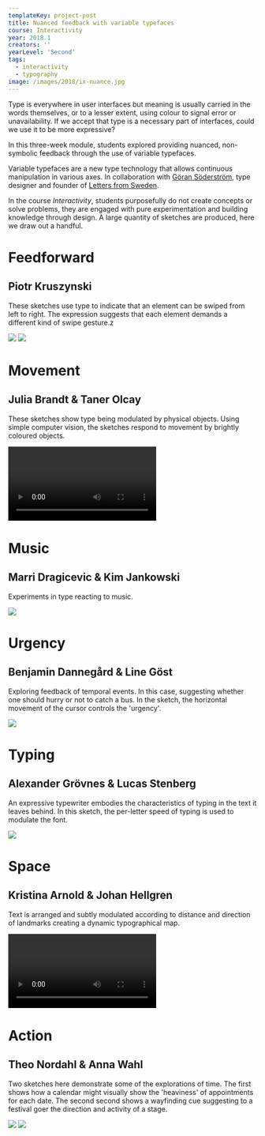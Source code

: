```yaml
---
templateKey: project-post
title: Nuanced feedback with variable typefaces
course: Interactivity
year: 2018.1
creators: ''
yearLevel: 'Second'
tags:
  - interactivity
  - typography
image: /images/2018/ix-nuance.jpg
---
```


Type is everywhere in user interfaces but meaning is usually carried in the words themselves, or to a lesser extent, using colour to signal error or unavailability. If we accept that type is a necessary part of interfaces, could we use it to be more expressive?

In this three-week module, students explored providing nuanced, non-symbolic feedback through the use of variable typefaces.  

Variable typefaces are a new type technology that allows continuous manipulation in various axes. In collaboration with <a href="http://goransoderstrom.se/">Göran Söderström</a>, type designer and founder of <a href="https://lettersfromsweden.se/">Letters from Sweden</a>.

In the course <em>Interactivity</em>, students purposefully do not create concepts or solve problems, they are engaged with pure experimentation and building knowledge through design. A large quantity of sketches are produced, here we draw out a handful.


<div className="narrow section">

# Feedforward
## Piotr Kruszynski

These sketches use type to indicate that an element can be swiped from left to right. The expression suggests that each element demands a different kind of swipe gesture.z

<ImageSet>

![](/images/2018/ix-nuance-7-1.gif)
![](/images/2018/ix-nuance-7-2.gif)

</ImageSet>

</div>

<div className="narrow section">

# Movement
## Julia Brandt & Taner Olcay

These sketches show type being modulated by physical objects. Using simple computer vision, the sketches respond to movement by brightly coloured objects.

<Video path="2018/ix-nuance-1-1.webm" />
<Video path="2018/ix-nuance-1-2.webm" />

</div>

<div className="narrow section">

# Music
## Marri Dragicevic & Kim Jankowski

Experiments in type reacting to music.

<ImageSet>

![](/images/2018/ix-nuance-2-1.gif)

</ImageSet>

</div>

<div className="narrow section">

# Urgency
## Benjamin Dannegård & Line Göst

Exploring feedback of temporal events. In this case, suggesting whether one should hurry or not to catch a bus. In the sketch, the horizontal movement of the cursor controls the 'urgency'.

<ImageSet>

![](/images/2018/ix-nuance-3-1.gif)

</ImageSet>

</div>

<div className="narrow section">

# Typing
## Alexander Grövnes & Lucas Stenberg

An expressive typewriter embodies the characteristics of typing in the text it leaves behind. In this sketch, the per-letter speed of typing is used to modulate the font.

<ImageSet>

![](/images/2018/ix-nuance-4-1.gif)

</ImageSet>

</div>

<div className="narrow section">

# Space
## Kristina Arnold & Johan Hellgren

Text is arranged and subtly modulated according to distance and direction of landmarks creating a dynamic typographical map.

<Video path="2018/ix-nuance-5-1.webm" />

</div>

<div className="narrow section">

# Action
## Theo Nordahl & Anna Wahl

Two sketches here demonstrate some of the explorations of time. The first shows how a calendar might visually show the 'heaviness' of appointments for each date. The second second shows a wayfinding cue suggesting to a festival goer the direction and activity of a stage.

<ImageSet>

![](/images/2018/ix-nuance-6-1.gif)
![](/images/2018/ix-nuance-6-2.gif)

</ImageSet>

</div>
